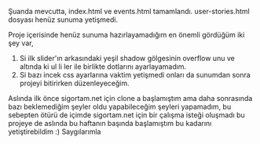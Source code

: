 Şuanda mevcutta, 
index.html ve events.html tamamlandı.
user-stories.html dosyası henüz sunuma yetişmedi.

Proje içerisinde henüz sunuma hazırlayamadığım en önemli gördüğüm iki şey var,
1. Si ilk slider'ın arkasındaki yeşil shadow gölgesinin overflow unu ve altında ki ul li ler ile birlikte dotlarını ayarlayamadım.
2. Si bazı incek css ayarlarına vaktim yetişmedi onları da sunumdan sonra projeyi bitirirken düzenleyeceğim.


Aslında ilk önce sigortam.net için clone a başlamıştım ama daha sonrasında bazı beklemediğim şeyler oldu yapabileceğim şeyleri yapamadım, bu sebepten ötürü de içimde sigortam.net için bir çalışma isteği oluşmadı bu projeye de aslında bu haftanın başında başlamıştım bu kadarını yetiştirebildim :)
Saygılarımla

